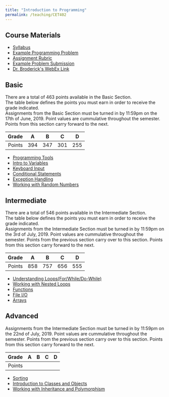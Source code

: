 ```yaml
---
title: "Introduction to Programming"
permalink: /teaching/CET402
---
```



## Course Materials
* [Syllabus](/files/CET402/pdfs/CET402_SU19_Syllabus.pdf)  
* [Example Programming Problem](/files/CET402ExampleSpec.pdf)  
* [Assignment Rubric](/files/CET402CodingRubric.pdf)  
* [Example Problem Submission](/files/CET402ExampleWriteUp.pdf)  
* [Dr. Broderick's WebEx Link](https://ccsu.webex.com/join/broderick)  

## Basic

There are a total of 463 points available in the Basic Section.  
The table below defines the points you must earn in order to receive the grade indicated.  
Assignments from the Basic Section must be turned in by 11:59pm on the 17th of June, 2019.
Point values are cummulative throughout the semester.  Points from this section carry forward to the next.  

| Grade | A | B | C | D |
|-:| :-: | :-: | :-: | :-: |
| Points | 394 | 347 | 301 | 255 |

* [Programming Tools](/teaching/CET402_01)  
* [Intro to Variables](/teaching/CET402_02)  
* [Keyboard Input](/teaching/CET402_04)  
* [Conditional Statements](/teaching/CET402_05)  
* [Exception Handling](/teaching/CET402_06)  
* [Working with Random Numbers](/teaching/CET402_07)  

## Intermediate

There are a total of 546 points available in the Intermediate Section.  
The table below defines the points you must earn in order to receive the grade indicated.  
Assignments from the Intermediate Section must be turned in by 11:59pm on the 3rd of July, 2019.
Point values are cummulative throughout the semester.  Points from the previous section carry over to this section.  Points from this section carry forward to the next.  

| Grade | A | B | C | D |
|-:| :-: | :-: | :-: | :-: |
| Points | 858 | 757 | 656 | 555 |

* [Understanding Loops(For/While/Do-While)](/teaching/CET402_08)  
* [Working with Nested Loops](/teaching/CET402_09)  
* [Functions](/teaching/CET402_10)  
* [File I/O](/teaching/CET402_11)  
* [Arrays](/teaching/CET402_12)  

## Advanced

Assignments from the Intermediate Section must be turned in by 11:59pm on the 22nd of July, 2019.
Point values are cummulative throughout the semester.  Points from the previous section carry over to this section.  Points from this section carry forward to the next.  

| Grade | A | B | C | D |
|-:| :-: | :-: | :-: | :-: |
| Points |  |  |  |  |


* [Sorting](/teaching/CET402_13)  
* [Introduction to Classes and Objects](/teaching/CET402_14)  
* [Working with Inheritance and Polymorphism](/teaching/CET402_15)  
